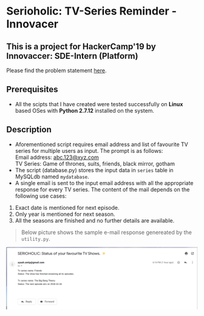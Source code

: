 # Serioholic: TV-Series Reminder -Innovacer

## This is a project for HackerCamp'19 by Innovaccer: SDE-Intern (Platform)
Please find the problem statement [here](https://www.innovaccer.com/media/hackercamp/SDE-Intern-Assignment.pdf).

## Prerequisites
* All the scipts that I have created were tested successfully on **Linux** based OSes with **Python 2.7.12** installed on the system.

## Description
* Aforementioned script requires email address and list of favourite TV series for multiple users as input. The prompt is as follows: <br />
Email address: abc.123@xyz.com <br />
TV Series: Game of thrones, suits, friends, black mirror, gotham <br />
* The script (database.py) stores the input data in `series` table in MySQLdb named `mydatabase`. <br />
* A single email is sent to the input email address with all the
appropriate response for every TV series. The content of the mail 
depends on the following use cases:
1. Exact date is mentioned for next episode.
2. Only year is mentioned for next season.
3. All the seasons are finished and no further details are available. <br />

> Below picture shows the sample e-mail response genereated by the `utility.py`. <br />
<img src="https://github.com/ayush-vibrant/Serioholic-TV-Series-Reminder-Innovacer/blob/master/Images/email_response.png"  />


